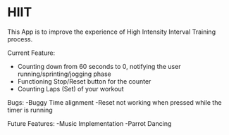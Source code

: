 # HIIT

This App is to improve the experience of High Intensity Interval Training process.

Current Feature:
- Counting down from 60 seconds to 0, notifying the user running/sprinting/jogging phase
- Functioning Stop/Reset button for the counter
- Counting Laps (Set) of your workout

Bugs:
-Buggy Time alignment
-Reset not working when pressed while the timer is running


Future Features:
-Music Implementation
-Parrot Dancing
